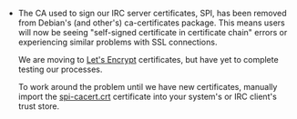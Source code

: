   * The CA used to sign our IRC server certificates, SPI, has been removed from
    Debian's (and other's) ca-certificates package. This means users will now
    be seeing "self-signed certificate in certificate chain" errors or
    experiencing similar problems with SSL connections.

    We are moving to <a href="https://letsencrypt.org/">Let's Encrypt</a>
    certificates, but have yet to complete testing our processes.

    To work around the problem until we have new certificates, manually import
    the <a href="http://www.spi-inc.org/ca/spi-cacert.crt">spi-cacert.crt</a>
    certificate into your system's or IRC client's trust store.
